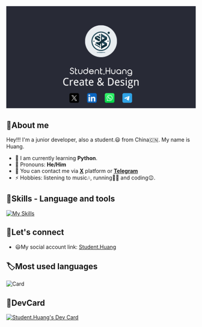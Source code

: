 <div align="center">
  <img src="Student.Huang_20240417_194239_0000.png" width="650">
</div>

## 👋About me

Hey!!! I'm a junior developer, also a student.😃 from China🇨🇳. My name is Huang.
- 🌱 I am currently learning **Python**.
- 🤗 Pronouns: **He/Him**
- 💬 You can contact me via [**X**](x.com/@Student__Huang) platform or [**Telegram**](t.me/@Student.Huang)
- ⚡ Hobbies: listening to music🎶, running🏃🏻 and coding😉.

## 🔧Skills - Language and tools
[![My Skills](https://skillicons.dev/icons?i=python,html,css,vscode,pycharm,github,linkedin,discord,windows,twitter,notion,photoshop,markdown)](https://skillicons.dev)

## 📌Let's connect
- 😃My social account link: [Student.Huang](bento.me/student-huang)

## 🏷Most used languages
![Card](https://github-readme-stats.vercel.app/api/top-langs/?username=Student-Huang1&hide_title=true&hide_border=true&layout=compact&theme=dracula)

## 🔖DevCard
<a href="https://app.daily.dev/student_huang"><img src="https://api.daily.dev/devcards/v2/oknDsTlL9lpbykfWnxxwQ.png?type=default&r=sgd" width="316" alt="Student.Huang's Dev Card"/></a>

<!--Thanks for watching😄-->
